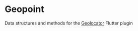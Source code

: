 # Geopoint

Data structures and methods for the [Geolocator](https://github.com/BaseflowIT/flutter-geolocator) Flutter plugin
